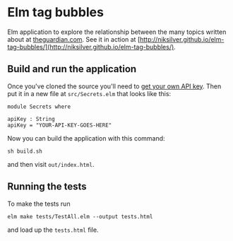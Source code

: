 # Elm tag bubbles

Elm application to explore the relationship between the
many topics written about at [theguardian.com](http://theguardian.com).
See it in action at
[http://niksilver.github.io/elm-tag-bubbles/](http://niksilver.github.io/elm-tag-bubbles/).

## Build and run the application

Once you've cloned the source you'll need to
[get your own API key](http://open-platform.theguardian.com/access/).
Then put it in a new file at `src/Secrets.elm` that looks like this:
```
module Secrets where

apiKey : String
apiKey = "YOUR-API-KEY-GOES-HERE"
```

Now you can build the application with this command:

```
sh build.sh
```

and then visit `out/index.html`.

## Running the tests

To make the tests run

```
elm make tests/TestAll.elm --output tests.html
```

and load up the `tests.html` file.

